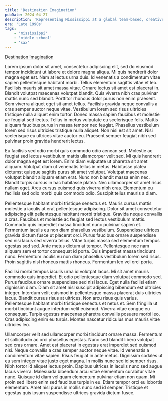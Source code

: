 ```yaml
---
title: 'Destination Imagination'
pubDate: 2024-04-27
description: 'Representing Mississippi at a global team-based, creative project competition'
era: 'Late 1990s'
tags:
    - 'mississippi'
    - 'middle school'
    - 'sax'
---
```


[Destination Imagination](https://www.destinationimagination.org/)

Lorem ipsum dolor sit amet, consectetur adipiscing elit, sed do eiusmod tempor incididunt ut labore et dolore magna aliqua. Mi quis hendrerit dolor magna eget est. Nam at lectus urna duis. Id venenatis a condimentum vitae sapien pellentesque habitant morbi. Tellus elementum sagittis vitae et leo. Facilisis mauris sit amet massa vitae. Ornare lectus sit amet est placerat in. Blandit volutpat maecenas volutpat blandit. Quis viverra nibh cras pulvinar mattis nunc sed blandit. Porttitor rhoncus dolor purus non enim praesent. Sem viverra aliquet eget sit amet tellus. Facilisis gravida neque convallis a cras semper auctor neque vitae. Vestibulum lorem sed risus ultricies tristique nulla aliquet enim tortor. Donec massa sapien faucibus et molestie ac feugiat sed lectus. Tellus in metus vulputate eu scelerisque felis. Mattis aliquam faucibus purus in massa tempor nec feugiat. Phasellus vestibulum lorem sed risus ultricies tristique nulla aliquet. Non nisi est sit amet. Nisi scelerisque eu ultrices vitae auctor eu. Praesent semper feugiat nibh sed pulvinar proin gravida hendrerit lectus.

Eu facilisis sed odio morbi quis commodo odio aenean sed. Molestie ac feugiat sed lectus vestibulum mattis ullamcorper velit sed. Mi quis hendrerit dolor magna eget est lorem. Enim diam vulputate ut pharetra sit amet aliquam. Volutpat diam ut venenatis tellus in metus. Habitasse platea dictumst quisque sagittis purus sit amet volutpat. Volutpat maecenas volutpat blandit aliquam etiam erat. Nunc non blandit massa enim nec. Blandit turpis cursus in hac habitasse platea. Nec ullamcorper sit amet risus nullam eget. Arcu cursus euismod quis viverra nibh cras. Elementum eu facilisis sed odio morbi quis commodo odio. Suscipit tellus mauris a diam.

Pellentesque habitant morbi tristique senectus et. Mauris cursus mattis molestie a iaculis at erat pellentesque adipiscing. Dolor sit amet consectetur adipiscing elit pellentesque habitant morbi tristique. Gravida neque convallis a cras. Faucibus et molestie ac feugiat sed lectus vestibulum mattis. Commodo quis imperdiet massa tincidunt nunc pulvinar sapien et. Fermentum iaculis eu non diam phasellus vestibulum. Suspendisse ultrices gravida dictum fusce ut placerat orci. Purus faucibus ornare suspendisse sed nisi lacus sed viverra tellus. Vitae turpis massa sed elementum tempus egestas sed sed. Ante metus dictum at tempor. Pellentesque nec nam aliquam sem et tortor consequat id porta. Quis imperdiet massa tincidunt nunc. Fermentum iaculis eu non diam phasellus vestibulum lorem sed risus. Proin sagittis nisl rhoncus mattis rhoncus. Fermentum leo vel orci porta.

Facilisi morbi tempus iaculis urna id volutpat lacus. Mi sit amet mauris commodo quis imperdiet. Et odio pellentesque diam volutpat commodo sed. Purus faucibus ornare suspendisse sed nisi lacus. Eget nulla facilisi etiam dignissim diam. Diam sit amet nisl suscipit adipiscing bibendum est ultricies integer. Interdum velit euismod in pellentesque massa placerat duis ultricies lacus. Blandit cursus risus at ultrices. Non arcu risus quis varius. Pellentesque habitant morbi tristique senectus et netus et. Sem fringilla ut morbi tincidunt augue interdum velit euismod. Viverra vitae congue eu consequat. Turpis egestas maecenas pharetra convallis posuere morbi leo. Cras adipiscing enim eu turpis. Montes nascetur ridiculus mus mauris vitae ultricies leo.

Ullamcorper velit sed ullamcorper morbi tincidunt ornare massa. Fermentum et sollicitudin ac orci phasellus egestas. Nunc sed blandit libero volutpat sed cras ornare. Amet est placerat in egestas erat imperdiet sed euismod nisi. Neque convallis a cras semper auctor neque vitae. Id venenatis a condimentum vitae sapien. Risus feugiat in ante metus. Dignissim sodales ut eu sem integer vitae justo eget magna. In mollis nunc sed id semper risus. Nibh tortor id aliquet lectus proin. Dapibus ultrices in iaculis nunc sed augue lacus viverra. Malesuada bibendum arcu vitae elementum curabitur vitae nunc. Quisque id diam vel quam elementum pulvinar etiam non quam. Mi proin sed libero enim sed faucibus turpis in eu. Etiam tempor orci eu lobortis elementum. Amet nisl purus in mollis nunc sed id semper. Tristique et egestas quis ipsum suspendisse ultrices gravida dictum fusce.